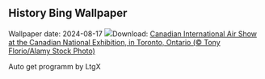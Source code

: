 ## History Bing Wallpaper
Wallpaper date: 2024-08-17
![](https://www.bing.com/th?id=OHR.CNE2024_EN-CA8242328301_UHD.jpg&w=1000)Download: [Canadian International Air Show at the Canadian National Exhibition, in Toronto, Ontario (© Tony Florio/Alamy Stock Photo)](https://www.bing.com/th?id=OHR.CNE2024_EN-CA8242328301_UHD.jpg)

Auto get programm by LtgX

